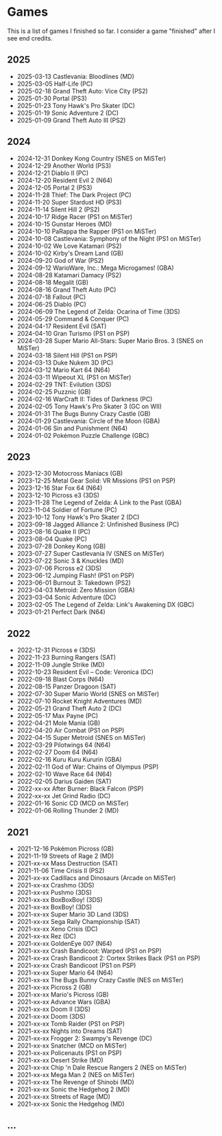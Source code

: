 # Games

This is a list of games I finished so far. I consider a game "finished" after I see end credits.


## 2025

- 2025-03-13 Castlevania: Bloodlines (MD)
- 2025-03-05 Half-Life (PC)
- 2025-02-18 Grand Theft Auto: Vice City (PS2)
- 2025-01-30 Portal (PS3)
- 2025-01-23 Tony Hawk's Pro Skater (DC)
- 2025-01-19 Sonic Adventure 2 (DC)
- 2025-01-09 Grand Theft Auto III (PS2)


## 2024

- 2024-12-31 Donkey Kong Country (SNES on MiSTer)
- 2024-12-29 Another World (PS3)
- 2024-12-21 Diablo II (PC)
- 2024-12-20 Resident Evil 2 (N64)
- 2024-12-05 Portal 2 (PS3)
- 2024-11-28 Thief: The Dark Project (PC)
- 2024-11-20 Super Stardust HD (PS3)
- 2024-11-14 Silent Hill 2 (PS2)
- 2024-10-17 Ridge Racer (PS1 on MiSTer)
- 2024-10-15 Gunstar Heroes (MD)
- 2024-10-10 PaRappa the Rapper (PS1 on MiSTer)
- 2024-10-08 Castlevania: Symphony of the Night (PS1 on MiSTer)
- 2024-10-02 We Love Katamari (PS2)
- 2024-10-02 Kirby's Dream Land (GB)
- 2024-09-20 God of War (PS2)
- 2024-09-12 WarioWare, Inc.: Mega Microgames! (GBA)
- 2024-08-28 Katamari Damacy (PS2)
- 2024-08-18 Megalit (GB)
- 2024-08-16 Grand Theft Auto (PC)
- 2024-07-18 Fallout (PC)
- 2024-06-25 Diablo (PC)
- 2024-06-09 The Legend of Zelda: Ocarina of Time (3DS)
- 2024-05-29 Command & Conquer (PC)
- 2024-04-17 Resident Evil (SAT)
- 2024-04-10 Gran Turismo (PS1 on PSP)
- 2024-03-28 Super Mario All-Stars: Super Mario Bros. 3 (SNES on MiSTer)
- 2024-03-18 Silent Hill (PS1 on PSP)
- 2024-03-13 Duke Nukem 3D (PC)
- 2024-03-12 Mario Kart 64 (N64)
- 2024-03-11 Wipeout XL (PS1 on MiSTer)
- 2024-02-29 TNT: Evilution (3DS)
- 2024-02-25 Puzznic (GB)
- 2024-02-16 WarCraft II: Tides of Darkness (PC)
- 2024-02-05 Tony Hawk's Pro Skater 3 (GC on WII)
- 2024-01-31 The Bugs Bunny Crazy Castle (GB)
- 2024-01-29 Castlevania: Circle of the Moon (GBA)
- 2024-01-06 Sin and Punishment (N64)
- 2024-01-02 Pokémon Puzzle Challenge (GBC)


## 2023

- 2023-12-30 Motocross Maniacs (GB)
- 2023-12-25 Metal Gear Solid: VR Missions (PS1 on PSP)
- 2023-12-16 Star Fox 64 (N64)
- 2023-12-10 Picross e3 (3DS)
- 2023-11-28 The Legend of Zelda: A Link to the Past (GBA)
- 2023-11-04 Soldier of Fortune (PC)
- 2023-10-12 Tony Hawk's Pro Skater 2 (DC)
- 2023-09-18 Jagged Alliance 2: Unfinished Business (PC)
- 2023-08-16 Quake II (PC)
- 2023-08-04 Quake (PC)
- 2023-07-28 Donkey Kong (GB)
- 2023-07-27 Super Castlevania IV (SNES on MiSTer)
- 2023-07-22 Sonic 3 & Knuckles (MD)
- 2023-07-06 Picross e2 (3DS)
- 2023-06-12 Jumping Flash! (PS1 on PSP)
- 2023-06-01 Burnout 3: Takedown (PS2)
- 2023-04-03 Metroid: Zero Mission (GBA)
- 2023-03-04 Sonic Adventure (DC)
- 2023-02-05 The Legend of Zelda: Link's Awakening DX (GBC)
- 2023-01-21 Perfect Dark (N64)


## 2022

- 2022-12-31 Picross e (3DS)
- 2022-11-23 Burning Rangers (SAT)
- 2022-11-09 Jungle Strike (MD)
- 2022-10-23 Resident Evil – Code: Veronica (DC)
- 2022-09-18 Blast Corps (N64)
- 2022-08-15 Panzer Dragoon (SAT)
- 2022-07-30 Super Mario World (SNES on MiSTer)
- 2022-07-10 Rocket Knight Adventures (MD)
- 2022-05-21 Grand Theft Auto 2 (DC)
- 2022-05-17 Max Payne (PC)
- 2022-04-21 Mole Mania (GB)
- 2022-04-20 Air Combat (PS1 on PSP)
- 2022-04-15 Super Metroid (SNES on MiSTer)
- 2022-03-29 Pilotwings 64 (N64)
- 2022-02-27 Doom 64 (N64)
- 2022-02-16 Kuru Kuru Kururin (GBA)
- 2022-02-11 God of War: Chains of Olympus (PSP)
- 2022-02-10 Wave Race 64 (N64)
- 2022-02-05 Darius Gaiden (SAT)
- 2022-xx-xx After Burner: Black Falcon (PSP)
- 2022-xx-xx Jet Grind Radio (DC)
- 2022-01-16 Sonic CD (MCD on MiSTer)
- 2022-01-06 Rolling Thunder 2 (MD)


## 2021

- 2021-12-16 Pokémon Picross (GB)
- 2021-11-19 Streets of Rage 2 (MD)
- 2021-xx-xx Mass Destruction (SAT)
- 2021-11-06 Time Crisis II (PS2)
- 2021-xx-xx Cadillacs and Dinosaurs (Arcade on MiSTer)
- 2021-xx-xx Crashmo (3DS)
- 2021-xx-xx Pushmo (3DS)
- 2021-xx-xx BoxBoxBoy! (3DS)
- 2021-xx-xx BoxBoy! (3DS)
- 2021-xx-xx Super Mario 3D Land (3DS)
- 2021-xx-xx Sega Rally Championship (SAT)
- 2021-xx-xx Xeno Crisis (DC)
- 2021-xx-xx Rez (DC)
- 2021-xx-xx GoldenEye 007 (N64)
- 2021-xx-xx Crash Bandicoot: Warped (PS1 on PSP)
- 2021-xx-xx Crash Bandicoot 2: Cortex Strikes Back (PS1 on PSP)
- 2021-xx-xx Crash Bandicoot (PS1 on PSP)
- 2021-xx-xx Super Mario 64 (N64)
- 2021-xx-xx The Bugs Bunny Crazy Castle (NES on MiSTer)
- 2021-xx-xx Picross 2 (GB)
- 2021-xx-xx Mario's Picross (GB)
- 2021-xx-xx Advance Wars (GBA)
- 2021-xx-xx Doom II (3DS)
- 2021-xx-xx Doom (3DS)
- 2021-xx-xx Tomb Raider (PS1 on PSP)
- 2021-xx-xx Nights into Dreams (SAT)
- 2021-xx-xx Frogger 2: Swampy's Revenge (DC)
- 2021-xx-xx Snatcher (MCD on MiSTer)
- 2021-xx-xx Policenauts (PS1 on PSP)
- 2021-xx-xx Desert Strike (MD)
- 2021-xx-xx Chip 'n Dale Rescue Rangers 2 (NES on MiSTer)
- 2021-xx-xx Mega Man 2 (NES on MiSTer)
- 2021-xx-xx The Revenge of Shinobi (MD)
- 2021-xx-xx Sonic the Hedgehog 2 (MD)
- 2021-xx-xx Streets of Rage (MD)
- 2021-xx-xx Sonic the Hedgehog (MD)


## ...
